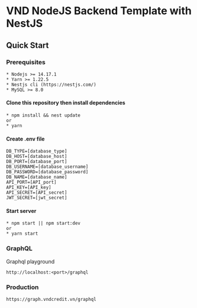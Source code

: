 
# VND NodeJS Backend Template with NestJS

## Quick Start
### Prerequisites
```
* Nodejs >= 14.17.1
* Yarn >= 1.22.5
* Nestjs cli (https://nestjs.com/)
* MySQL >= 8.0
```
#### Clone this repository then install dependencies
```
* npm install && nest update 
or
* yarn
```
#### Create .env file
```
DB_TYPE=[database_type]
DB_HOST=[database_host]
DB_PORT=[database_port]
DB_USERNAME=[database_username]
DB_PASSWORD=[database_password]
DB_NAME=[database_name]
API_PORT=[API_port]
API_KEY=[API_key]
API_SECRET=[API_secret]
JWT_SECRET=[jwt_secret]
```
#### Start server 
```     
* npm start || npm start:dev 
or
* yarn start
```
### GraphQL
Graphql playground
```
http://localhost:<port>/graphql

```
### Production
```
https://graph.vndcredit.vn/graphql
```